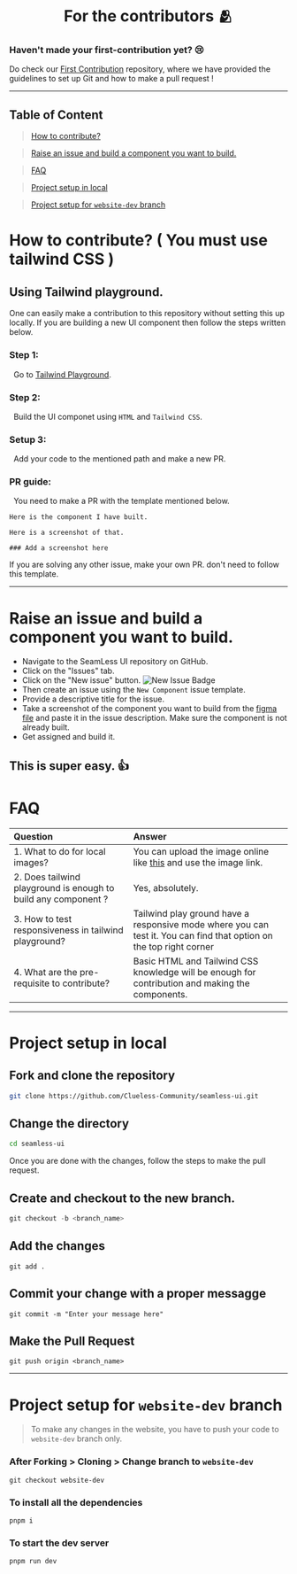 <h1 align=center> For the contributors 🫂 </h1>




### Haven't made your first-contribution yet? 😢
Do check our [First Contribution](https://github.com/Clueless-Community/first-contribution) repository, where we have provided the guidelines to set up Git and how to make a pull request !

---
## Table of Content
> [How to contribute?](https://github.com/Clueless-Community/seamless-ui/edit/main/CONTRIBUTING.md#how-to-contribute--you-must-use-tailwind-css-)

> [Raise an issue and build a component you want to build.](https://github.com/Clueless-Community/seamless-ui/edit/main/CONTRIBUTING.md#raise-an-issue-and-build-a-component-you-want-to-build)

> [FAQ](https://github.com/Clueless-Community/seamless-ui/edit/main/CONTRIBUTING.md#faq)

> [Project setup in local](https://github.com/Clueless-Community/seamless-ui/edit/main/CONTRIBUTING.md#project-setup-in-local-1)

> [Project setup for `website-dev` branch](https://github.com/Clueless-Community/seamless-ui/edit/main/CONTRIBUTING.md#project-setup-for-website-dev-branch-1)


# How to contribute? ( You must use tailwind CSS )
## Using Tailwind playground.

One can easily make a contribution to this repository without setting this up locally. If you are building a new UI component then follow the steps written below.

### Step 1:

&nbsp; Go to [Tailwind Playground](https://play.tailwindcss.com/).

### Step 2:

&nbsp; Build the UI componet using `HTML` and `Tailwind CSS`.

### Setup 3:

&nbsp; Add your code to the mentioned path and make a new PR.

### PR guide:

&nbsp; You need to make a PR with the template mentioned below.

```
Here is the component I have built. 

Here is a screenshot of that.

### Add a screenshot here
```

If you are solving any other issue, make your own PR. don't need to follow this template.

--- 

# Raise an issue and build a component you want to build.

- Navigate to the SeamLess UI repository on GitHub.
- Click on the "Issues" tab.
- Click on the "New issue" button. ![New Issue Badge](https://img.shields.io/badge/-New%20Issue-brightgreen)
- Then create an issue using the `New Component` issue template.
- Provide a descriptive title for the issue.
- Take a screenshot of the component you want to build from the [figma file](https://www.figma.com/file/qzwugAfEB1GL4FgWXw9R3Z/SeamLess-UI-Dev?node-id=0%3A1&t=qRahoepdI3B98cVA-1) and paste it in the issue description. Make sure the component is not already built.
-  Get assigned and build it.

This is super easy. 👍 
---
# FAQ

| Question | Answer |
| :--- | :--- |
| 1. What to do for local images? | You can upload the image online like [this](https://imgbb.com/) and use the image link. |
| 2. Does tailwind playground is enough to build any component ? | Yes, absolutely. |
| 3. How to test responsiveness in tailwind playground? | Tailwind play ground have a responsive mode where you can test it. You can find that option on the top right corner |
| 4. What are the pre-requisite to contribute? | Basic HTML and Tailwind CSS knowledge will be enough for contribution and making the components. |
---

# Project setup in local
## Fork and clone the repository
```bash
git clone https://github.com/Clueless-Community/seamless-ui.git
```

## Change the directory
```bash
cd seamless-ui

```

Once you are done with the changes, follow the steps to make the pull request.
## Create and checkout to the new branch.
```powershell
git checkout -b <branch_name>
```
## Add the changes
```
git add .
```

## Commit your change with a proper messagge
```
git commit -m "Enter your message here"
```

## Make the Pull Request
```
git push origin <branch_name>
```

---

# Project setup for `website-dev` branch

> To make any changes in the website, you have to push your code to `website-dev` branch only.

### After Forking > Cloning > Change branch to `website-dev`
```
git checkout website-dev
```

### To install all the dependencies
```
pnpm i
```

### To start the dev server
```
pnpm run dev
```
